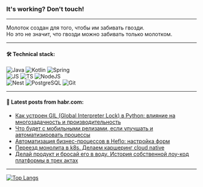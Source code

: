 ### It's working? Don't touch!

---
Молоток создан для того, чтобы им забивать гвозди. <br>
Но это не значит, что гвозди можно забивать только молотком.

---

#### 🛠️ Technical stack:

![Java](https://img.shields.io/badge/Java-informational?logo=Oracle&style=flat&logoColor=white&color=FF4500)
![Kotlin](https://img.shields.io/badge/Kotlin-informational?logo=Kotlin&style=flat&logoColor=white&color=774D97)
![Spring](https://img.shields.io/badge/SpringBoot-informational?logo=SpringBoot&style=flat&logoColor=white&color=6DB33F) <br>
![JS](https://img.shields.io/badge/JS-informational?logo=javaScript&style=flat&logoColor=black&color=F7Df1E)
![TS](https://img.shields.io/badge/TypeScript-informational?logo=typeScript&style=flat&logoColor=black&color=0667A8)
![NodeJS](https://img.shields.io/badge/NodeJS-informational?logo=node.js&style=flat&logoColor=white&color=70A760) <br>
![Nest](https://img.shields.io/badge/NestJS-informational?logo=NestJS&style=flat&logoColor=white&color=E0234E)
![PostgreSQL](https://img.shields.io/badge/PostgreSQL-informational?logo=PostgreSQL&style=flat&logoColor=white&color=DAA520)
![Git](https://img.shields.io/badge/Git-informational?logo=git&style=flat&logoColor=white&color=778899)

___

#### 💬 Latest posts from habr.com:

<!-- BLOG-POST-LIST:START -->
- [Как устроен GIL &lpar;Global Interpreter Lock&rpar; в Python: влияние на многозадачность и производительность](https://habr.com/ru/companies/otus/articles/769448/?utm_source=habrahabr&utm_medium=rss&utm_campaign=769448)
- [Что будет с мобильными релизами, если улучшать и автоматизировать процессы](https://habr.com/ru/companies/avito/articles/768124/?utm_source=habrahabr&utm_medium=rss&utm_campaign=768124)
- [Автоматизация бизнес-процессов в Heflo: настройка форм](https://habr.com/ru/companies/glowbyte/articles/769538/?utm_source=habrahabr&utm_medium=rss&utm_campaign=769538)
- [Переезд монолита в k8s. Делаем каршеринг cloud native](https://habr.com/ru/companies/citydrive/articles/769528/?utm_source=habrahabr&utm_medium=rss&utm_campaign=769528)
- [Делай продукт и бросай его в воду. История собственной лоу-код платформы в трех актах](https://habr.com/ru/articles/769296/?utm_source=habrahabr&utm_medium=rss&utm_campaign=769296)
<!-- BLOG-POST-LIST:END -->

---
[![Top Langs](https://github-readme-stats-git-master-advtsetting-gmailcom.vercel.app/api/top-langs/?username=zloylis&langs_count=10&hide_title=false&title_color=e6edf3&size_weight=0.5&count_weight=0.5&layout=compact&hide_border=true&theme=dracula)](https://github.com/zloylis)

<!-- ![GitHub stats](https://github-readme-stats-git-master-advtsetting-gmailcom.vercel.app/api?username=zloylis&show_icons=true&hide_border=true&theme=dracula&hide_title=true&include_all_commits=true&count_private=true&hide=contribs&hide_rank=true) -->
